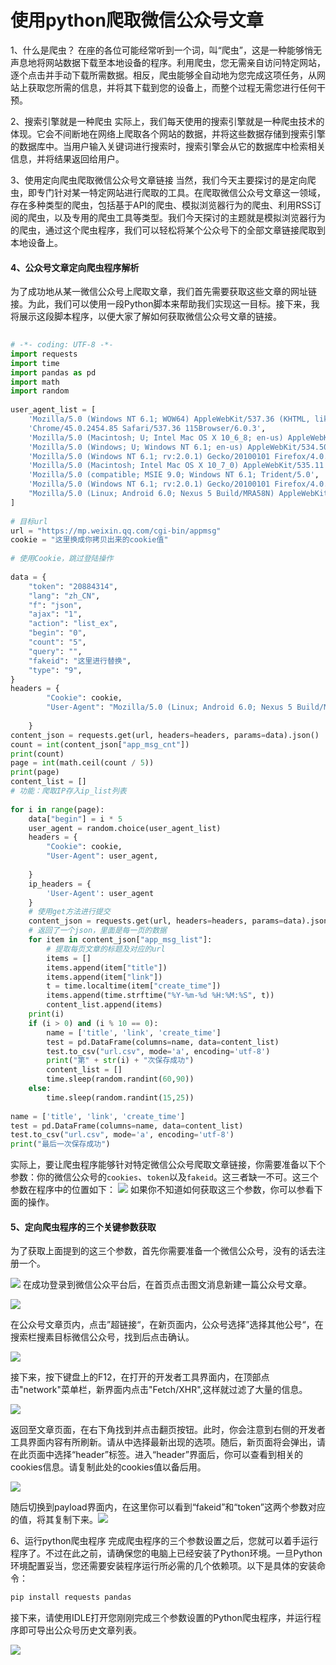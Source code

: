 # 使用python爬取微信公众号文章

1、什么是爬虫？
在座的各位可能经常听到一个词，叫“爬虫”，这是一种能够悄无声息地将网站数据下载至本地设备的程序。利用爬虫，您无需亲自访问特定网站，逐个点击并手动下载所需数据。相反，爬虫能够全自动地为您完成这项任务，从网站上获取您所需的信息，并将其下载到您的设备上，而整个过程无需您进行任何干预。

2、搜索引擎就是一种爬虫
实际上，我们每天使用的搜索引擎就是一种爬虫技术的体现。它会不间断地在网络上爬取各个网站的数据，并将这些数据存储到搜索引擎的数据库中。当用户输入关键词进行搜索时，搜索引擎会从它的数据库中检索相关信息，并将结果返回给用户。

3、使用定向爬虫爬取微信公众号文章链接
当然，我们今天主要探讨的是定向爬虫，即专门针对某一特定网站进行爬取的工具。在爬取微信公众号文章这一领域，存在多种类型的爬虫，包括基于API的爬虫、模拟浏览器行为的爬虫、利用RSS订阅的爬虫，以及专用的爬虫工具等类型。我们今天探讨的主题就是模拟浏览器行为的爬虫，通过这个爬虫程序，我们可以轻松将某个公众号下的全部文章链接爬取到本地设备上。

#### 4、公众号文章定向爬虫程序解析

为了成功地从某一微信公众号上爬取文章，我们首先需要获取这些文章的网址链接。为此，我们可以使用一段Python脚本来帮助我们实现这一目标。接下来，我将展示这段脚本程序，以便大家了解如何获取微信公众号文章的链接。

```python
 
# -*- coding: UTF-8 -*-
import requests
import time
import pandas as pd
import math
import random
 
user_agent_list = [
    'Mozilla/5.0 (Windows NT 6.1; WOW64) AppleWebKit/537.36 (KHTML, like Gecko) '
    'Chrome/45.0.2454.85 Safari/537.36 115Browser/6.0.3',
    'Mozilla/5.0 (Macintosh; U; Intel Mac OS X 10_6_8; en-us) AppleWebKit/534.50 (KHTML, like Gecko) Version/5.1 Safari/534.50',
    'Mozilla/5.0 (Windows; U; Windows NT 6.1; en-us) AppleWebKit/534.50 (KHTML, like Gecko) Version/5.1 Safari/534.50',
    'Mozilla/5.0 (Windows NT 6.1; rv:2.0.1) Gecko/20100101 Firefox/4.0.1',
    'Mozilla/5.0 (Macintosh; Intel Mac OS X 10_7_0) AppleWebKit/535.11 (KHTML, like Gecko) Chrome/17.0.963.56 Safari/535.11',
    'Mozilla/5.0 (compatible; MSIE 9.0; Windows NT 6.1; Trident/5.0',
    'Mozilla/5.0 (Windows NT 6.1; rv:2.0.1) Gecko/20100101 Firefox/4.0.1',
    "Mozilla/5.0 (Linux; Android 6.0; Nexus 5 Build/MRA58N) AppleWebKit/537.36 (KHTML, like Gecko) Chrome/77.0.3865.75 Mobile Safari/537.36",
]
 
# 目标url
url = "https://mp.weixin.qq.com/cgi-bin/appmsg"
cookie = "这里换成你拷贝出来的cookie值"
 
# 使用Cookie，跳过登陆操作
 
data = {
    "token": "20884314",
    "lang": "zh_CN",
    "f": "json",
    "ajax": "1",
    "action": "list_ex",
    "begin": "0",
    "count": "5",
    "query": "",
    "fakeid": "这里进行替换",
    "type": "9",
}
headers = {
        "Cookie": cookie,
        "User-Agent": "Mozilla/5.0 (Linux; Android 6.0; Nexus 5 Build/MRA58N) AppleWebKit/537.36 (KHTML, like Gecko) Chrome/77.0.3865.75 Mobile Safari/537.36",
 
    }
content_json = requests.get(url, headers=headers, params=data).json()
count = int(content_json["app_msg_cnt"])
print(count)
page = int(math.ceil(count / 5))
print(page)
content_list = []
# 功能：爬取IP存入ip_list列表
 
for i in range(page):
    data["begin"] = i * 5
    user_agent = random.choice(user_agent_list)
    headers = {
        "Cookie": cookie,
        "User-Agent": user_agent,
 
    }
    ip_headers = {
        'User-Agent': user_agent
    }
    # 使用get方法进行提交
    content_json = requests.get(url, headers=headers, params=data).json()
    # 返回了一个json，里面是每一页的数据
    for item in content_json["app_msg_list"]:
        # 提取每页文章的标题及对应的url
        items = []
        items.append(item["title"])
        items.append(item["link"])
        t = time.localtime(item["create_time"])
        items.append(time.strftime("%Y-%m-%d %H:%M:%S", t))
        content_list.append(items)
    print(i)
    if (i > 0) and (i % 10 == 0):
        name = ['title', 'link', 'create_time']
        test = pd.DataFrame(columns=name, data=content_list)
        test.to_csv("url.csv", mode='a', encoding='utf-8')
        print("第" + str(i) + "次保存成功")
        content_list = []
        time.sleep(random.randint(60,90))
    else:
        time.sleep(random.randint(15,25))
 
name = ['title', 'link', 'create_time']
test = pd.DataFrame(columns=name, data=content_list)
test.to_csv("url.csv", mode='a', encoding='utf-8')
print("最后一次保存成功")
```

实际上，要让爬虫程序能够针对特定微信公众号爬取文章链接，你需要准备以下个参数：你的微信公众号的`cookies`、`token`以及`fakeid`。这三者缺一不可。这三个参数在程序中的位置如下：
![](_assets/Pasted%20image%2020240725111741.png)
如果你不知道如何获取这三个参数，你可以参看下面的操作。

#### 5、定向爬虫程序的三个关键参数获取

为了获取上面提到的这三个参数，首先你需要准备一个微信公众号，没有的话去注册一个。

![](_assets/8604e6a413f8689321374b2b55360371_MD5.png)
在成功登录到微信公众平台后，在首页点击图文消息新建一篇公众号文章。

![](_assets/e254a27e75bf8fbb3fde2b8592122c2e_MD5.png)

在公众号文章页内，点击”超链接“，在新页面内，公众号选择”选择其他公号“，在搜索栏搜素目标微信公众号，找到后点击确认。


![](_assets/017cf3a98c3b970c998284a3bd45dbd2_MD5.png)

接下来，按下键盘上的F12，在打开的开发者工具界面内，在顶部点击"network"菜单栏，新界面内点击"Fetch/XHR",这样就过滤了大量的信息。

![](_assets/Pasted%20image%2020240725112200.png)

返回至文章页面，在右下角找到并点击翻页按钮。此时，你会注意到右侧的开发者工具界面内容有所刷新。请从中选择最新出现的选项。随后，新页面将会弹出，请在此页面中选择“header”标签。进入“header”界面后，你可以查看到相关的cookies信息。请复制此处的cookies值以备后用。

![](_assets/Pasted%20image%2020240725112218.png)

随后切换到payload界面内，在这里你可以看到“fakeid”和“token”这两个参数对应的值，将其复制下来。![](_assets/b3720a91537b2bde7d66262b294a22b4_MD5.png)

6、运行python爬虫程序
完成爬虫程序的三个参数设置之后，您就可以着手运行程序了。不过在此之前，请确保您的电脑上已经安装了Python环境。一旦Python环境配置妥当，您还需要安装程序运行所必需的几个依赖项。以下是具体的安装命令：
```bash
pip install requests pandas
```

接下来，请使用IDLE打开您刚刚完成三个参数设置的Python爬虫程序，并运行程序即可导出公众号历史文章列表。

![](_assets/Pasted%20image%2020240725112411.png)